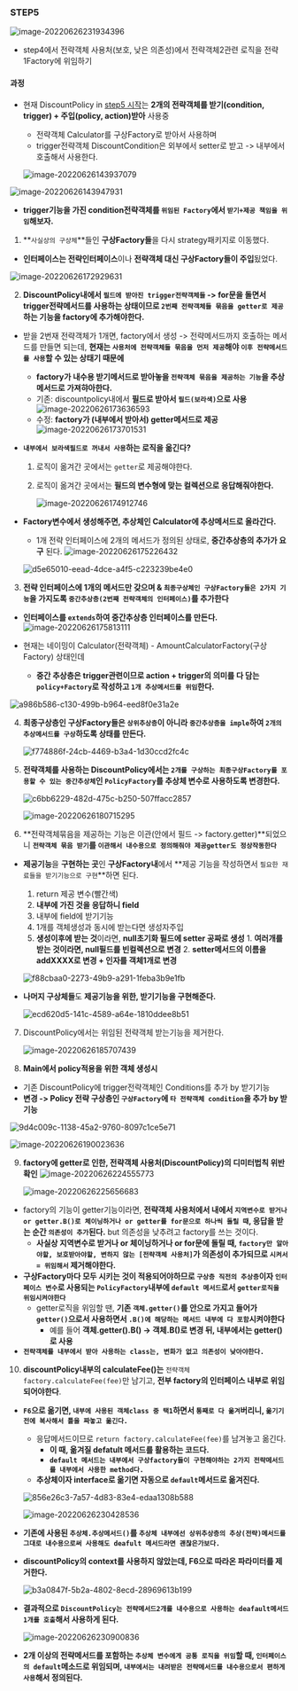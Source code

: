 ### STEP5
![image-20220626231934396](https://raw.githubusercontent.com/is3js/screenshots/main/image-20220626231934396.png)
- step4에서 전략객체 사용처(보호, 낮은 의존성)에서 전략객체2관련 로직을 전략1Factory에 위임하기
    
#### 과정

- 현재 DiscountPolicy in [step5 시작](https://github.com/is2js/OOP-Theater/commit/4b457099efb10abab9bdd2066ae686fe82d72ce9)는 **2개의 전략객체를 받기(condition, trigger) + 주입(policy, action)받아** 사용중

  - 전략객체 Calculator를 구상Factory로 받아서 사용하며
  - trigger전략객체 DiscountCondition은 외부에서 setter로 받고 -> 내부에서 호출해서 사용한다.

  ![image-20220626143937079](https://raw.githubusercontent.com/is3js/screenshots/main/image-20220626143937079.png)



![image-20220626143947931](https://raw.githubusercontent.com/is3js/screenshots/main/image-20220626143947931.png)



- **trigger기능을 가진 condition전략객체를 `위임된 Factory`에서 `받기+제공 책임을 위임`해보자.**



1. **`사실상의 구상체`**들인 **구상Factory들**을 다시 strategy패키지로 이동했다.

  - **인터페이스는 전략인터페이스**이나 **전략객체 대신 구상Factory들이 주입**됬었다.

   ![image-20220626172929631](https://raw.githubusercontent.com/is3js/screenshots/main/image-20220626172929631.png)

2. **DiscountPolicy내에서 `필드에 받아진 trigger전략객체들` -> for문을 돌면서 trigger전략메서드를 사용하는 상태이므로 `2번째 전략객체들 묶음을 getter로 제공`하는 기능을 factory에 추가해야한다.**

  - 받을 2번재 전략객체가 1개면, factory에서 생성 -> 전략메서드까지 호출하는 메서드를 만들면 되는데, **현재는 `사용처에 전략객체들 묶음을 먼저 제공`해야 `이후 전략메서드를 사용`할 수 있는 상태기 때문에**

    - **factory가 내수용 받기메서드로 받아놓을 `전략객체 묶음을 제공하는 기능`을 추상메서드로 가져햐아한다.**
    - 기존: discountpolicy내에서 **필드로 받아서 `필드(보라색)`으로 사용**
      ![image-20220626173636593](https://raw.githubusercontent.com/is3js/screenshots/main/image-20220626173636593.png)
    - 수정: **factory가 (내부에서 받아서) getter메서드로 제공**
      ![image-20220626173701531](https://raw.githubusercontent.com/is3js/screenshots/main/image-20220626173701531.png)

  - **`내부에서 보라색필드로 꺼내서 사용`하는 로직을 옮긴다?**

    1. 로직이 옮겨간 곳에서는 `getter`로 제공해야한다.

    2. 로직이 옮겨간 곳에서는 **필드의 변수형에 맞는 컬렉션으로 응답해줘야한다.**

       ![image-20220626174912746](https://raw.githubusercontent.com/is3js/screenshots/main/image-20220626174912746.png)

  - **Factory변수에서 생성해주면, 추상체인 Calculator에 추상메서드로 올라간다.**

    - 1개 전략 인터페이스에 2개의 메서드가 정의된 상태로, **중간추상층의 추가가 요구** 된다.
      ![image-20220626175226432](https://raw.githubusercontent.com/is3js/screenshots/main/image-20220626175226432.png)

    ![d5e65010-eead-4dce-a4f5-c223239be4e0](https://raw.githubusercontent.com/is3js/screenshots/main/d5e65010-eead-4dce-a4f5-c223239be4e0.gif)



3. **전략 인터페이스에  1개의 메서드만 갖으며 & `최종구상체인 구상Factory들은 2가지 기능`을 가지도록 `중간추상층(2번째 전략객체의 인터페이스)`를 추가한다**

  - **인터페이스를 `extends`하여 중간추상층 인터페이스를 만든다.**
    ![image-20220626175813111](https://raw.githubusercontent.com/is3js/screenshots/main/image-20220626175813111.png)

  - 현재는 네이밍이 Calculator(전략객체) - AmountCalculatorFactory(구상Factory) 상태인데
    - **중간 추상층은 trigger관련이므로 action + trigger의 의미를 다 담는 `policy+Factory`로 작성하고 `1개 추상메서드를 위임`한다.**

   ![a986b586-c130-499b-b964-eed8f0e31a2e](https://raw.githubusercontent.com/is3js/screenshots/main/a986b586-c130-499b-b964-eed8f0e31a2e.gif)



4. **최종구상층인 구상Factory들은 `상위추상층`이 아니라 `중간추상층을 imple`하여 `2개의 추상메서드를 구상`하도록 상태를 만든다.**

   ![f774886f-24cb-4469-b3a4-1d30ccd2fc4c](https://raw.githubusercontent.com/is3js/screenshots/main/f774886f-24cb-4469-b3a4-1d30ccd2fc4c.gif)

5. **전략객체를 사용하는 DiscountPolicy에서는 `2개를 구상하는 최종구상Factory를 포용할 수 있는 중간추상체`인 `PolicyFactory`를 추상체 변수로 사용하도록 변경한다.**

   ![c6bb6229-482d-475c-b250-507ffacc2857](https://raw.githubusercontent.com/is3js/screenshots/main/c6bb6229-482d-475c-b250-507ffacc2857.gif)

   ![image-20220626180715295](https://raw.githubusercontent.com/is3js/screenshots/main/image-20220626180715295.png)





6. **전략객체묶음을 제공하는 기능은 이관(안에서 필드 -> factory.getter)**되었으니 **`전략객체 묶음 받기`를 `이관해서 내수용으로 정의해줘야 제공getter도 정상작동한다`**

  - **제공기능**을 **구현하는 곳**인 **구상Factory내**에서 **제공 기능을 작성하면서 `필요한 재료들을 받기기능으로 구현`**하면 된다.

    1. return 제공 변수(빨간색)
    2. **내부에 가진 것을 응답하니 field**
    3. 내부에 field에 받기기능
      1. 1개를 객체생성과 동시에 받는다면 생성자주입
      2. **생성이후에 받는 것**이라면, **null초기화 필드에 setter 공짜로 생성**
        1. **여러개를 받는 것이라면, null필드를 빈컬렉션으로 변경**
        2. **setter메서드의 이름을 addXXXX로 변경 + 인자를 객체1개로 변경**

    ![f88cbaa0-2273-49b9-a291-1feba3b9e1fb](https://raw.githubusercontent.com/is3js/screenshots/main/f88cbaa0-2273-49b9-a291-1feba3b9e1fb.gif)

  - **나머지 구상체들**도 **제공기능을 위한, 받기기능을 구현해준다.**

    ![ecd620d5-141c-4589-a64e-1810ddee8b51](https://raw.githubusercontent.com/is3js/screenshots/main/ecd620d5-141c-4589-a64e-1810ddee8b51.gif)

7. DiscountPolicy에서는 위임된 전략객체 받는기능을 제거한다.

   ![image-20220626185707439](https://raw.githubusercontent.com/is3js/screenshots/main/image-20220626185707439.png)

8. **Main에서 policy적용을 위한 객체 생성시**

  - 기존 DiscountPolicy에  trigger전략객체인 Conditions를 추가 by 받기기능
  - **변경 -> Policy 전략 구상층인 `구상Factory`에 `타 전략객체 condition`을 추가 by 받기능**

   ![9d4c009c-1138-45a2-9760-8097c1ce5e71](https://raw.githubusercontent.com/is3js/screenshots/main/9d4c009c-1138-45a2-9760-8097c1ce5e71.gif)

   ![image-20220626190023636](https://raw.githubusercontent.com/is3js/screenshots/main/image-20220626190023636.png)



9. **factory에 getter로 인한, 전략객체 사용처(DiscountPolicy)의 디미터법칙 위반 확인**
   ![image-20220626224555773](https://raw.githubusercontent.com/is3js/screenshots/main/image-20220626224555773.png)

   ![image-20220626225656683](https://raw.githubusercontent.com/is3js/screenshots/main/image-20220626225656683.png)

  - factory의 기능이 getter기능이라면, **전략객체 사용처에서 내에서 `지역변수로 받거나 or getter.B()로 체이닝하거나 or getter를 for문으로 하나씩 돌릴 때`, 응답을 받는 순간 `의존성이 추가`된다.** but 의존성을 낮추려고 factory를 쓰는 것이다.
    - **사실상 지역변수로 받거나 or 체이닝하거나 or for문에 돌릴 때, `factory만 알아야할, 보호받아야할, 변하지 않는 [전략객체 사용처]`가 의존성이 추가되므로 `시켜서 = 위임해서` 제거해야한다.**
  - **구상Factory마다 모두 시키는 것이 적용되어야하므로 `구상층 직전의 추상층`이자 `인터페이스 변수`로 사용되는 `PolicyFactory`내부에 `default 메서드`로서 `getter로직을 위임시켜야한다`**
    - getter로직을 위임할 땐, **기존 `객체.getter()`를 안으로 가지고 들어가 `getter()`으로서 사용하면서 `.B()에 해당하는 메서드 내부에 다 포함`시켜야한다**
      - 예를 들어 **객체.getter().B() -> 객체.B()로 변경 뒤, 내부에서는 getter()로 사용**
  - **`전략객체를 내부에서 받아 사용하는 class는, 변화가 없고 의존성이 낮아야한다.`**

10. **discountPolicy내부의 calculateFee()는** `전략객체factory.calculateFee(fee)`만 남기고, **전부 factory의 인터페이스 내부로 위임되어야한다**.

  - **`F6`으로 옮기면, `내부에 사용된 객체class 중 택1`하면서 `통째로 다 옮겨`버리니, `옮기기 전에 복사해서 틀을 짜놓고 옮긴다.`**
    - 응답메서드이므로 `return factory.calculateFee(fee)`를 남겨놓고 옮긴다.
      - **이 때, 옮겨질 defatult 메서드를 활용하는 코드다.**
      - **`default 메서드는 내부에서 구상factory들이 구현해야하는 2가지 전략메서드를 내부에서 사용한 method다.`**
    - **추상체이자 interface로 옮기면 자동으로 `default`메서드로 옮겨진다.**

    ![856e26c3-7a57-4d83-83e4-edaa1308b588](https://raw.githubusercontent.com/is3js/screenshots/main/856e26c3-7a57-4d83-83e4-edaa1308b588.gif)

    ![image-20220626230428536](https://raw.githubusercontent.com/is3js/screenshots/main/image-20220626230428536.png)

  - **기존에 사용된 `추상체.추상메서드()`를  `추상체 내부에선 상위추상층의 추상(전략)메서드를 그대로 내수용으로써 사용해도 deafult 메서드라면 괜찮은가보다.`**
  - **discountPolicy의 context를 사용하지 않았는데, F6으로 따라온 파라미터를 제거한다.**

    ![b3a0847f-5b2a-4802-8ecd-28969613b199](https://raw.githubusercontent.com/is3js/screenshots/main/b3a0847f-5b2a-4802-8ecd-28969613b199.gif)

  - **결과적으로 `DiscountPolicy는 전략메서드2개를 내수용으로 사용하는 deafault메서드 1개를 호출`해서 사용하게 된다.**

    ![image-20220626230900836](https://raw.githubusercontent.com/is3js/screenshots/main/image-20220626230900836.png)

  - **2개 이상의 전략메서드를 포함하는 `추상체 변수에게 공통 로직을 위임`할 때, `인터페이스의 default`메소드로 위임되며, `내부에서는 내려받은 전략메서드를 내수용으로서 편하게 사용`해서 정의된다.**
